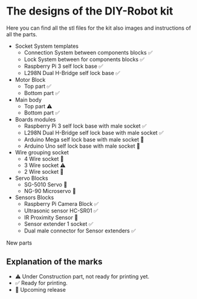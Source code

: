 # The designs of the DIY-Robot kit

Here you can find all the stl files for the kit also images and instructions of all the parts.

* Socket System templates 
  * Connection System between components blocks :white_check_mark:
  * Lock System between for components blocks :white_check_mark:
  * Raspberry Pi 3 self lock base :white_check_mark:
  * L298N Dual H-Bridge self lock base :white_check_mark:
* Motor Block 
  * Top part :white_check_mark:
  * Bottom part :white_check_mark:
* Main body 
  * Top part :warning:
  * Bottom part :white_check_mark:
* Boards modules
  * Raspberry Pi 3 self lock base with male socket :white_check_mark:
  * L298N Dual H-Bridge self lock base with male socket :white_check_mark:
  * Arduino Mega self lock base with male socket :construction:
  * Arduino Uno self lock base with male socket :construction:
* Wire grouping socket 
  * 4 Wire socket  :construction:
  * 3 Wire socket :warning:
  * 2 Wire socket  :construction:
* Servo Blocks
  * SG-5010 Servo :construction:
  * NG-90 Microservo :construction:
* Sensors Blocks
  * Raspberry Pi Camera Block :white_check_mark:
  * Ultrasonic sensor HC-SR01 :white_check_mark:
  * IR Proximity Sensor :construction:
  * Sensor extender 1 socket :white_check_mark:
  * Dual male connector for Sensor extenders :white_check_mark:

New parts 
## Explanation of the marks
* :warning: Under Construction part, not ready for printing yet.
* :white_check_mark: Ready for printing.
* :construction: Upcoming release
